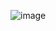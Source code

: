 ![image](https://user-images.githubusercontent.com/67992204/89576551-70f4a380-d7fd-11ea-8a06-d857b2949c69.png)
